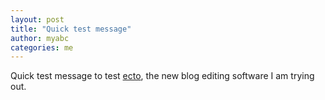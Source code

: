 ```yaml
---
layout: post
title: "Quick test message"
author: myabc
categories: me
---
```



Quick test message to test <a href="http://ecto.kung-foo.tv/">ecto</a>, the new blog editing software I am trying out.
